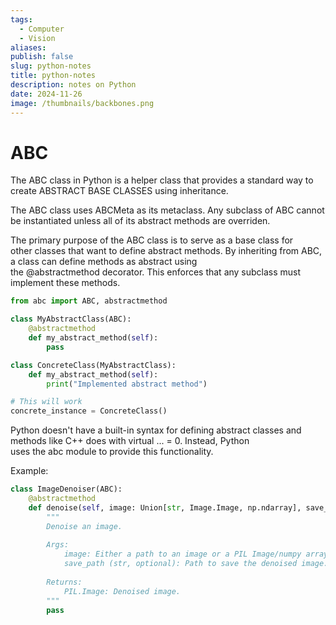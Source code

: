 ```yaml
---
tags:
  - Computer
  - Vision
aliases: 
publish: false
slug: python-notes
title: python-notes
description: notes on Python
date: 2024-11-26
image: /thumbnails/backbones.png
---
```

# ABC

The ABC class in Python is a helper class that provides a standard way to create ABSTRACT BASE CLASSES using inheritance. 

The ABC class uses ABCMeta as its metaclass. Any subclass of ABC cannot be instantiated unless all of its abstract methods are overriden.

The primary purpose of the ABC class is to serve as a base class for other classes that want to define abstract methods. By inheriting from ABC, a class can define methods as abstract using the @abstractmethod decorator. This enforces that any subclass must implement these methods.

```python
from abc import ABC, abstractmethod

class MyAbstractClass(ABC):
    @abstractmethod
    def my_abstract_method(self):
        pass

class ConcreteClass(MyAbstractClass):
    def my_abstract_method(self):
        print("Implemented abstract method")

# This will work
concrete_instance = ConcreteClass()
```

Python doesn't have a built-in syntax for defining abstract classes and methods like C++ does with virtual ... = 0. Instead, Python uses the abc module to provide this functionality.

Example:


```python
class ImageDenoiser(ABC):
    @abstractmethod
    def denoise(self, image: Union[str, Image.Image, np.ndarray], save_path: Optional[str] = None) -> Image.Image:
        """
        Denoise an image.
        
        Args:
            image: Either a path to an image or a PIL Image/numpy array.
            save_path (str, optional): Path to save the denoised image.
            
        Returns:
            PIL.Image: Denoised image.
        """
        pass
```